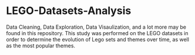 # LEGO-Datasets-Analysis
Data Cleaning, Data Exploration, Data Visaulization, and a lot more may be found in this repository. This study was performed on the LEGO datasets in order to determine the evolution of Lego sets and themes over time, as well as the most popular themes.
